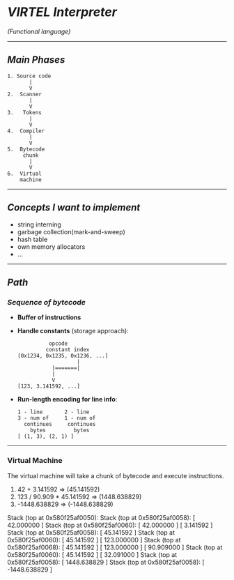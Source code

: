 # ***VIRTEL Interpreter***
  *(Functional language)*

---

## *Main Phases*
```plaintext
1. Source code
       |
       V
2.  Scanner
       |
       V
3.   Tokens
       |
       V
4.  Compiler
       |
       V
5.  Bytecode
     chunk
       |
       V
6.  Virtual
    machine
```
---

## *Concepts I want to implement*
- string interning
- garbage collection(mark-and-sweep)
- hash table
- own memory allocators
- ...

---

## *Path*

### *Sequence of bytecode*
- **Buffer of instructions**
- **Handle constants** (storage approach):
  ```plaintext
            opcode
           constant index
  [0x1234, 0x1235, 0x1236, ...]
                     |
             |=======|
             |
             V
  [123, 3.141592, ...]
  ```

- **Run-length encoding for line info**:
  ```plaintext
  1 - line       2 - line
  3 - num of     1 - num of
    continues     continues
      bytes         bytes
  [ (1, 3), (2, 1) ]
  ```

---

### Virtual Machine
The virtual machine will take a chunk of bytecode and execute instructions.

1. 42 + 3.141592  =>  (45.141592)
2. 123 / 90.909 * 45.141592  => (1448.638829)
3. -1448.638829  => (-1448.638829)

Stack (top at 0x580f25af0050):
Stack (top at 0x580f25af0058): [ 42.000000 ]
Stack (top at 0x580f25af0060): [ 42.000000 ] [ 3.141592 ]
Stack (top at 0x580f25af0058): [ 45.141592 ]
Stack (top at 0x580f25af0060): [ 45.141592 ] [ 123.000000 ]
Stack (top at 0x580f25af0068): [ 45.141592 ] [ 123.000000 ] [ 90.909000 ]
Stack (top at 0x580f25af0060): [ 45.141592 ] [ 32.091000 ]
Stack (top at 0x580f25af0058): [ 1448.638829 ]
Stack (top at 0x580f25af0058): [ -1448.638829 ]


